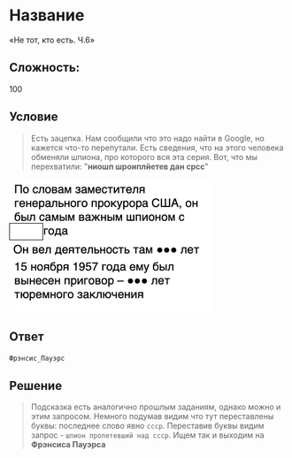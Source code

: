 # Название

«Не тот, кто есть. Ч.6»

## Сложность:

100

## Условие

> Есть зацепка. Нам сообщили что это надо найти в Google, но кажется что-то перепутали. Есть сведения, что на этого человека обменяли шпиона, про которого вся эта серия. Вот, что мы перехватили:
> "**ниошп шроиплйетев дан срсс**"

![](task.png)


## Ответ
`Фрэнсис_Пауэрс`

## Решение
> Подсказка есть аналогично прошлым заданиям, однако можно и этим запросом. Немного подумав видим что тут переставлены буквы: последнее слово явно `ссср`. Переставив буквы видим запрос - `шпион пролетевший над ссср`. Ищем так и выходим на **Фрэнсиса Пауэрса**
